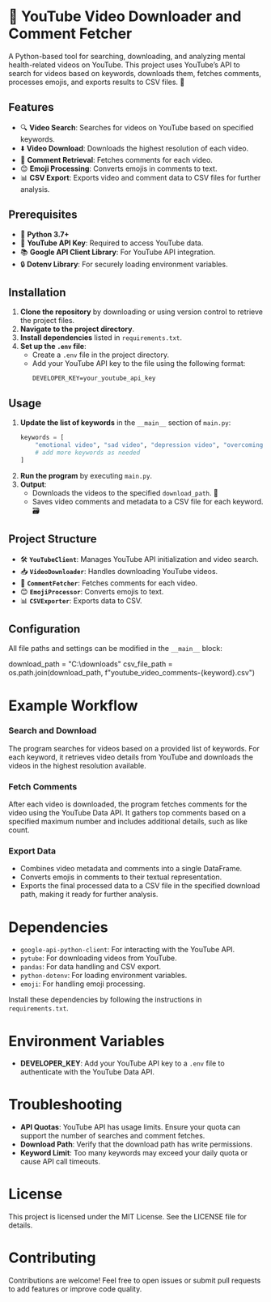 # 🎥 YouTube Video Downloader and Comment Fetcher

A Python-based tool for searching, downloading, and analyzing mental health-related videos on YouTube. This project uses YouTube’s API to search for videos based on keywords, downloads them, fetches comments, processes emojis, and exports results to CSV files. 🌟

## Features

- 🔍 **Video Search**: Searches for videos on YouTube based on specified keywords.
- ⬇️ **Video Download**: Downloads the highest resolution of each video.
- 💬 **Comment Retrieval**: Fetches comments for each video.
- 😊 **Emoji Processing**: Converts emojis in comments to text.
- 📊 **CSV Export**: Exports video and comment data to CSV files for further analysis.

## Prerequisites

- 🐍 **Python 3.7+**
- 🔑 **YouTube API Key**: Required to access YouTube data.
- 📚 **Google API Client Library**: For YouTube API integration.
- 🔒 **Dotenv Library**: For securely loading environment variables.

## Installation

1. **Clone the repository** by downloading or using version control to retrieve the project files. 
2. **Navigate to the project directory**.
3. **Install dependencies** listed in `requirements.txt`.
4. **Set up the `.env` file**:
   - Create a `.env` file in the project directory.
   - Add your YouTube API key to the file using the following format:
     ```plaintext
     DEVELOPER_KEY=your_youtube_api_key
     ```

## Usage

1. **Update the list of keywords** in the `__main__` section of `main.py`:
    ```python
    keywords = [
        "emotional video", "sad video", "depression video", "overcoming loneliness",
        # add more keywords as needed
    ]
    ```
2. **Run the program** by executing `main.py`.
3. **Output**:
   - Downloads the videos to the specified `download_path`. 📂
   - Saves video comments and metadata to a CSV file for each keyword. 🗃️

## Project Structure

- 🛠️ **`YouTubeClient`**: Manages YouTube API initialization and video search.
- 📥 **`VideoDownloader`**: Handles downloading YouTube videos.
- 💬 **`CommentFetcher`**: Fetches comments for each video.
- 😊 **`EmojiProcessor`**: Converts emojis to text.
- 📊 **`CSVExporter`**: Exports data to CSV.

## Configuration

All file paths and settings can be modified in the `__main__` block:

download_path = "C:\\downloads"
csv_file_path = os.path.join(download_path, f"youtube_video_comments-{keyword}.csv")


# Example Workflow

### Search and Download
The program searches for videos based on a provided list of keywords. For each keyword, it retrieves video details from YouTube and downloads the videos in the highest resolution available.

### Fetch Comments
After each video is downloaded, the program fetches comments for the video using the YouTube Data API. It gathers top comments based on a specified maximum number and includes additional details, such as like count.

### Export Data
- Combines video metadata and comments into a single DataFrame.
- Converts emojis in comments to their textual representation.
- Exports the final processed data to a CSV file in the specified download path, making it ready for further analysis.

# Dependencies
- `google-api-python-client`: For interacting with the YouTube API.
- `pytube`: For downloading videos from YouTube.
- `pandas`: For data handling and CSV export.
- `python-dotenv`: For loading environment variables.
- `emoji`: For handling emoji processing.

Install these dependencies by following the instructions in `requirements.txt`.

# Environment Variables
- **DEVELOPER_KEY**: Add your YouTube API key to a `.env` file to authenticate with the YouTube Data API.

# Troubleshooting
- **API Quotas**: YouTube API has usage limits. Ensure your quota can support the number of searches and comment fetches.
- **Download Path**: Verify that the download path has write permissions.
- **Keyword Limit**: Too many keywords may exceed your daily quota or cause API call timeouts.

# License
This project is licensed under the MIT License. See the LICENSE file for details.

# Contributing
Contributions are welcome! Feel free to open issues or submit pull requests to add features or improve code quality.

